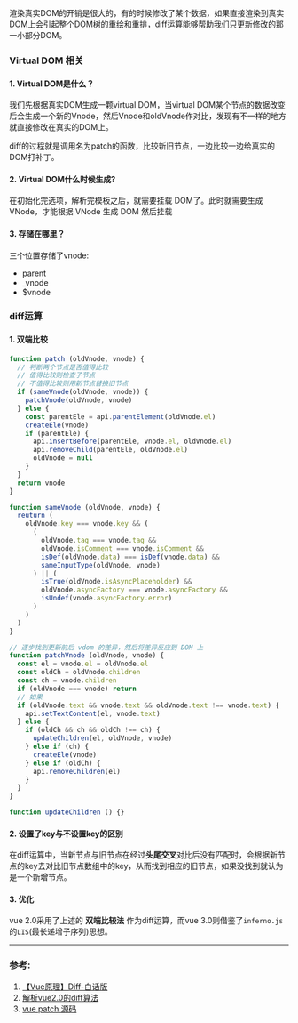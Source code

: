 渲染真实DOM的开销是很大的，有的时候修改了某个数据，如果直接渲染到真实DOM上会引起整个DOM树的重绘和重排，diff运算能够帮助我们只更新修改的那一小部分DOM。
### Virtual DOM 相关
#### 1. Virtual DOM是什么？
我们先根据真实DOM生成一颗virtual DOM，当virtual DOM某个节点的数据改变后会生成一个新的Vnode，然后Vnode和oldVnode作对比，发现有不一样的地方就直接修改在真实的DOM上。

diff的过程就是调用名为patch的函数，比较新旧节点，一边比较一边给真实的DOM打补丁。
#### 2. Virtual DOM什么时候生成?
在初始化完选项，解析完模板之后，就需要挂载 DOM了。此时就需要生成 VNode，才能根据 VNode 生成 DOM 然后挂载
#### 3. 存储在哪里？
三个位置存储了vnode:
- parent
- _vnode
- $vnode

### diff运算
#### 1. 双端比较
```js
function patch (oldVnode, vnode) {
  // 判断两个节点是否值得比较
  // 值得比较则检查子节点
  // 不值得比较则用新节点替换旧节点
  if (sameVnode(oldVnode, vnode)) {
    patchVnode(oldVnode, vnode)
  } else {
    const parentEle = api.parentElement(oldVnode.el)
    createEle(vnode)
    if (parentEle) {
      api.insertBefore(parentEle, vnode.el, oldVnode.el)
      api.removeChild(parentEle, oldVnode.el)
      oldVnode = null
    }
  }
  return vnode
}

function sameVnode (oldVnode, vnode) {
  reuturn (
    oldVnode.key === vnode.key && (
      (
        oldVnode.tag === vnode.tag &&
        oldVnode.isComment === vnode.isComment &&
        isDef(oldVnode.data) === isDef(vnode.data) &&
        sameInputType(oldVnode, vnode)
      ) || (
        isTrue(oldVnode.isAsyncPlaceholder) &&
        oldVnode.asyncFactory === vnode.asyncFactory &&
        isUndef(vnode.asyncFactory.error)
      )
    )
  )
}

// 逐步找到更新前后 vdom 的差异，然后将差异反应到 DOM 上
function patchVnode (oldVnode, vnode) {
  const el = vnode.el = oldVnode.el
  const oldCh = oldVnode.children
  const ch = vnode.children
  if (oldVnode === vnode) return
  // 如果
  if (oldVnode.text && vnode.text && oldVnode.text !== vnode.text) {
    api.setTextContent(el, vnode.text)
  } else {
    if (oldCh && ch && oldCh !== ch) {
      updateChildren(el, oldVnode, vnode)
    } else if (ch) {
      createEle(vnode)
    } else if (oldCh) {
      api.removeChildren(el)
    }
  }
}

function updateChildren () {}
```
#### 2. 设置了key与不设置key的区别
在diff运算中，当新节点与旧节点在经过**头尾交叉**对比后没有匹配时，会根据新节点的key去对比旧节点数组中的key，从而找到相应的旧节点，如果没找到就认为是一个新增节点。

#### 3. 优化
vue 2.0采用了上述的 **双端比较法** 作为diff运算，而vue 3.0则借鉴了`inferno.js`的`LIS`(最长递增子序列)思想。

___
### 参考:
1. [【Vue原理】Diff-白话版](https://zhuanlan.zhihu.com/p/81752104)
2. [解析vue2.0的diff算法](https://github.com/aooy/blog/issues/2)
3. [vue patch 源码](https://github.com/vuejs/vue/blob/dev/src/core/vdom/patch.js)